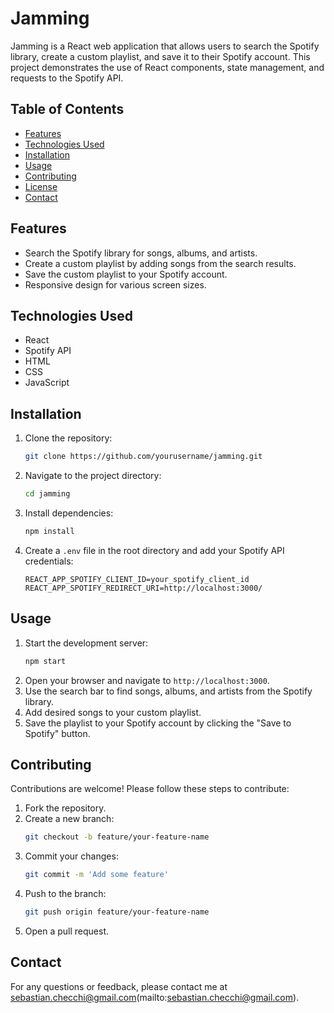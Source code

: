 # Jamming

Jamming is a React web application that allows users to search the Spotify library, create a custom playlist, and save it to their Spotify account. This project demonstrates the use of React components, state management, and requests to the Spotify API.

## Table of Contents

- [Features](#features)
- [Technologies Used](#technologies-used)
- [Installation](#installation)
- [Usage](#usage)
- [Contributing](#contributing)
- [License](#license)
- [Contact](#contact)

## Features

- Search the Spotify library for songs, albums, and artists.
- Create a custom playlist by adding songs from the search results.
- Save the custom playlist to your Spotify account.
- Responsive design for various screen sizes.

## Technologies Used

- React
- Spotify API
- HTML
- CSS
- JavaScript

## Installation

1. Clone the repository:
    ```bash
    git clone https://github.com/yourusername/jamming.git
    ```
2. Navigate to the project directory:
    ```bash
    cd jamming
    ```
3. Install dependencies:
    ```bash
    npm install
    ```
4. Create a `.env` file in the root directory and add your Spotify API credentials:
    ```env
    REACT_APP_SPOTIFY_CLIENT_ID=your_spotify_client_id
    REACT_APP_SPOTIFY_REDIRECT_URI=http://localhost:3000/
    ```

## Usage

1. Start the development server:
    ```bash
    npm start
    ```
2. Open your browser and navigate to `http://localhost:3000`.
3. Use the search bar to find songs, albums, and artists from the Spotify library.
4. Add desired songs to your custom playlist.
5. Save the playlist to your Spotify account by clicking the "Save to Spotify" button.

## Contributing

Contributions are welcome! Please follow these steps to contribute:

1. Fork the repository.
2. Create a new branch:
    ```bash
    git checkout -b feature/your-feature-name
    ```
3. Commit your changes:
    ```bash
    git commit -m 'Add some feature'
    ```
4. Push to the branch:
    ```bash
    git push origin feature/your-feature-name
    ```
5. Open a pull request.

## Contact

For any questions or feedback, please contact me at sebastian.checchi@gmail.com(mailto:sebastian.checchi@gmail.com).
